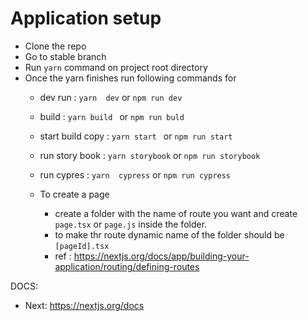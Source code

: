 # Application setup
- Clone the repo
- Go to stable branch
- Run `yarn` command on project root directory
- Once the yarn finishes run following commands for 
    - dev run : `yarn  dev` or `npm run dev`
    - build   : `yarn build ` or `npm run buld` 
    - start build copy   : `yarn start ` or `npm run start` 
    - run story book : `yarn storybook` or  `npm run storybook` 
    - run cypres : `yarn  cypress` or  `npm run cypress` 


    
    - To create a page 
        - create a folder with the name of route you want and create `page.tsx` or `page.js` inside the folder.
        - to make thr route dynamic name of the folder should be `[pageId].tsx`
        - ref : https://nextjs.org/docs/app/building-your-application/routing/defining-routes



DOCS:
 - Next: https://nextjs.org/docs